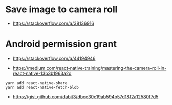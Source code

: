 # Save image to camera roll #

* https://stackoverflow.com/a/38136916


# Android permission grant #

* https://stackoverflow.com/a/44194946


* https://medium.com/react-native-training/mastering-the-camera-roll-in-react-native-13b3b1963a2d

```
yarn add react-native-share
yarn add react-native-fetch-blob
```
		
* https://gist.github.com/dabit3/dbce30e19ab594b57d18f2a12580f7d5
